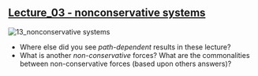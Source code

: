 ## [Lecture_03 - nonconservative systems](https://youtu.be/_cxx90B1IDg)

![13_nonconservative systems](https://i.imgur.com/7N5Mhxr.png)

- Where else did you see _path-dependent_ results in these lecture?
- What is another _non-conservative_ forces? What are the commonalities between non-conservative forces (based upon others answers)?

